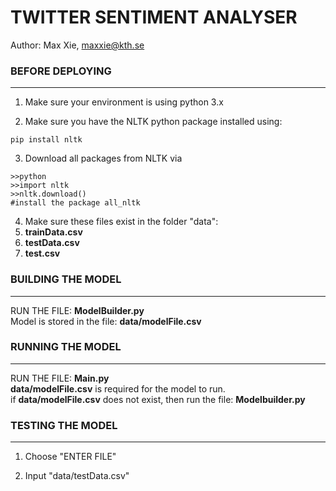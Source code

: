 # TWITTER SENTIMENT ANALYSER
Author: Max Xie, maxxie@kth.se

### BEFORE DEPLOYING
--------------------------

1. Make sure your environment is using python 3.x  

2. Make sure you have the NLTK python package installed using:  
```
pip install nltk
```

3. Download all packages from NLTK via  
  ```
  >>python
  >>import nltk
  >>nltk.download()
  #install the package all_nltk
  ```
  
4. Make sure these files exist in the folder "data":
  1. **trainData.csv**
  2. **testData.csv**
  3. **test.csv**

### BUILDING THE MODEL
--------------------------
RUN THE FILE: **ModelBuilder.py**  
Model is stored in the file: **data/modelFile.csv**  

### RUNNING THE MODEL
--------------------------
RUN THE FILE: **Main.py**  
**data/modelFile.csv** is required for the model to run.  
if **data/modelFile.csv** does not exist, then run the file: **Modelbuilder.py**  

### TESTING THE MODEL
--------------------------
1. Choose "ENTER FILE"  

2. Input "data/testData.csv"  
